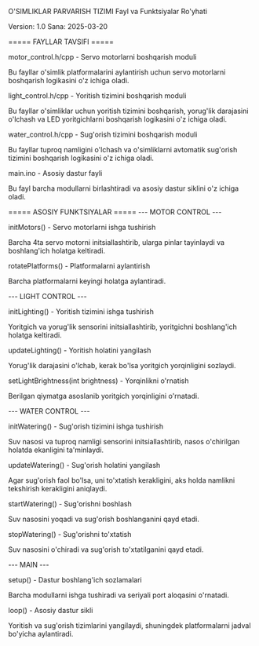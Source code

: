  O'SIMLIKLAR PARVARISH TIZIMI
 Fayl va Funktsiyalar Ro'yhati
  
  Version: 1.0
  Sana: 2025-03-20
 

 ===== FAYLLAR TAVSIFI =====


 motor_control.h/cpp - Servo motorlarni boshqarish moduli
 
 Bu fayllar o'simlik platformalarini aylantirish uchun servo motorlarni 
 boshqarish logikasini o'z ichiga oladi.



 light_control.h/cpp - Yoritish tizimini boshqarish moduli
 
 Bu fayllar o'simliklar uchun yoritish tizimini boshqarish, yorug'lik darajasini 
 o'lchash va LED yoritgichlarni boshqarish logikasini o'z ichiga oladi.



 water_control.h/cpp - Sug'orish tizimini boshqarish moduli
  
  Bu fayllar tuproq namligini o'lchash va o'simliklarni avtomatik 
  sug'orish tizimini boshqarish logikasini o'z ichiga oladi.
 


  main.ino - Asosiy dastur fayli
  
  Bu fayl barcha modullarni birlashtiradi va asosiy dastur siklini o'z ichiga oladi.



 ===== ASOSIY FUNKTSIYALAR =====
 --- MOTOR CONTROL ---


  initMotors() - Servo motorlarni ishga tushirish
  
  Barcha 4ta servo motorni initsiallashtirib, ularga pinlar tayinlaydi
  va boshlang'ich holatga keltiradi.



  rotatePlatforms() - Platformalarni aylantirish
  
  Barcha platformalarni keyingi holatga aylantiradi.


 --- LIGHT CONTROL ---


  initLighting() - Yoritish tizimini ishga tushirish
  
  Yoritgich va yorug'lik sensorini initsiallashtirib, 
  yoritgichni boshlang'ich holatga keltiradi.



  updateLighting() - Yoritish holatini yangilash
  
  Yorug'lik darajasini o'lchab, kerak bo'lsa yoritgich yorqinligini sozlaydi.



  setLightBrightness(int brightness) - Yorqinlikni o'rnatish
  
  Berilgan qiymatga asoslanib yoritgich yorqinligini o'rnatadi.


 --- WATER CONTROL ---


  initWatering() - Sug'orish tizimini ishga tushirish
  
  Suv nasosi va tuproq namligi sensorini initsiallashtirib,
  nasos o'chirilgan holatda ekanligini ta'minlaydi.



  updateWatering() - Sug'orish holatini yangilash
  
  Agar sug'orish faol bo'lsa, uni to'xtatish kerakligini, aks holda
  namlikni tekshirish kerakligini aniqlaydi.



  startWatering() - Sug'orishni boshlash
  
  Suv nasosini yoqadi va sug'orish boshlanganini qayd etadi.



  stopWatering() - Sug'orishni to'xtatish
  
  Suv nasosini o'chiradi va sug'orish to'xtatilganini qayd etadi.


 --- MAIN ---


  setup() - Dastur boshlang'ich sozlamalari
  
  Barcha modullarni ishga tushiradi va seriyali port aloqasini o'rnatadi.



  loop() - Asosiy dastur sikli
  
  Yoritish va sug'orish tizimlarini yangilaydi, 
  shuningdek platformalarni jadval bo'yicha aylantiradi.

